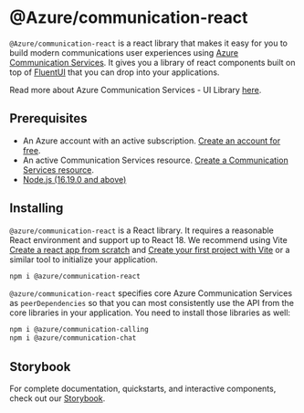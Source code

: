 # @Azure/communication-react

`@Azure/communication-react` is a react library that makes it easy for you to build modern communications user experiences using [Azure Communication Services](https://azure.microsoft.com/services/communication-services/). It gives you a library of react components built on top of [FluentUI](https://developer.microsoft.com/fluentui#/) that you can drop into your applications.

Read more about Azure Communication Services - UI Library [here](https://aka.ms/acsstorybook).

## Prerequisites

- An Azure account with an active subscription. [Create an account for free](https://azure.microsoft.com/free/?WT.mc_id=A261C142F).
- An active Communication Services resource. [Create a Communication Services resource](https://docs.microsoft.com/azure/communication-services/quickstarts/create-communication-resource?tabs=windows&pivots=platform-azp).
- [Node.js (16.19.0 and above)](https://nodejs.org/)

## Installing

`@azure/communication-react` is a React library. It requires a reasonable React environment and support up to React 18.
We recommend using Vite [Create a react app from scratch](https://react.dev/learn/build-a-react-app-from-scratch) and [Create your first project with Vite](https://vite.dev/guide/#scaffolding-your-first-vite-project) or a similar tool to initialize your application.

```bash
npm i @azure/communication-react
```

`@azure/communication-react` specifies core Azure Communication Services as `peerDependencies` so that
you can most consistently use the API from the core libraries in your application. You need to install those libraries as well:

```bash
npm i @azure/communication-calling
npm i @azure/communication-chat
```

## Storybook

For complete documentation, quickstarts, and interactive components, check out our [Storybook](https://aka.ms/acsstorybook).
